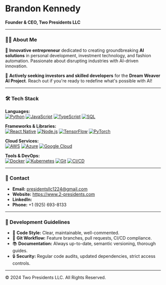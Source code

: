 # Brandon Kennedy  
**Founder & CEO, Two Presidents LLC**

---

### 👨‍💻 About Me

🚀 **Innovative entrepreneur** dedicated to creating groundbreaking **AI solutions** in personal development, investment technology, and fashion automation. Passionate about disrupting industries with AI-driven innovation.

🎯 **Actively seeking investors and skilled developers** for the **Dream Weaver AI Project**. Reach out if you're ready to redefine what's possible with AI!

---

### 🛠️ Tech Stack  

**Languages:**  
[![Python](https://img.shields.io/badge/Python-3776AB.svg?style=flat&logo=python&logoColor=white)](https://www.python.org/)
[![JavaScript](https://img.shields.io/badge/JavaScript-F7DF1E?logo=javascript&logoColor=black)](https://developer.mozilla.org/en-US/docs/Web/JavaScript)
[![TypeScript](https://img.shields.io/badge/TypeScript-3178C6?logo=typescript&logoColor=white)](https://www.typescriptlang.org/)
[![SQL](https://img.shields.io/badge/SQL-003B57?logo=mysql&logoColor=white)](https://www.mysql.com/)

**Frameworks & Libraries:**  
[![React Native](https://img.shields.io/badge/React_Native-61DAFB?logo=react&logoColor=black)](https://reactnative.dev/)
[![Node.js](https://img.shields.io/badge/Node.js-339933?logo=nodedotjs&logoColor=white)](https://nodejs.org/)
[![TensorFlow](https://img.shields.io/badge/TensorFlow-FF6F00?logo=tensorflow&logoColor=white)](https://www.tensorflow.org/)
[![PyTorch](https://img.shields.io/badge/PyTorch-EE4C2C?logo=pytorch&logoColor=white)](https://pytorch.org/)

**Cloud Services:**  
[![AWS](https://img.shields.io/badge/AWS-232F3E?logo=amazonaws&logoColor=white)](https://aws.amazon.com/)
[![Azure](https://img.shields.io/badge/Azure-0078D4?logo=microsoftazure&logoColor=white)](https://azure.microsoft.com/)
[![Google Cloud](https://img.shields.io/badge/Google%20Cloud-4285F4?logo=googlecloud&logoColor=white)](https://cloud.google.com/)

**Tools & DevOps:**  
[![Docker](https://img.shields.io/badge/Docker-2496ED?logo=docker&logoColor=white)](https://docker.com/)
[![Kubernetes](https://img.shields.io/badge/Kubernetes-326CE5?logo=kubernetes&logoColor=white)](https://kubernetes.io/)
[![Git](https://img.shields.io/badge/Git-F05032?logo=git&logoColor=white)](https://git-scm.com/)
[![CI/CD](https://img.shields.io/badge/CI%2FCD-2088FF?logo=githubactions&logoColor=white)](https://github.com/features/actions)

---

### 📩 Contact  

- **Email:** presidentsllc1224@gmail.com
- **Website:** https://www.2-presidents.com
- **LinkedIn:**   
- **Phone:** +1 (925) 693-8133

---

### 📌 Development Guidelines  

- 📝 **Code Style:** Clear, maintainable, well-commented.
- 🔀 **Git Workflow:** Feature branches, pull requests, CI/CD compliance.
- 📚 **Documentation:** Always up-to-date, semantic versioning, thorough guides.
- 🔒 **Security:** Regular code audits, updated dependencies, strict access controls.

---

© 2024 Two Presidents LLC. All Rights Reserved.
